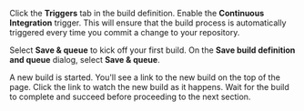 Click the **Triggers** tab in the build definition. Enable the **Continuous Integration** trigger. This will ensure that the build process is automatically triggered every time you commit a change to your repository.

Select **Save & queue** to kick off your first build. On the **Save build definition and queue** dialog, select **Save & queue**.

A new build is started. You'll see a link to the new build on the top of the page. Click the link to watch the new build as it happens. Wait for the build to complete and succeed before proceeding to the next section.
